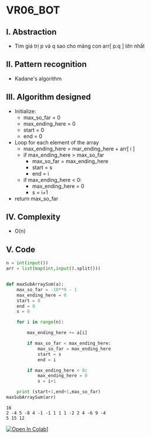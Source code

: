 # VR06_BOT
## I. Abstraction
- Tìm giá trị p và q sao cho mảng con arr[ p:q ] lớn nhất

## II. Pattern recognition
- Kadane's algorithm

## III. Algorithm designed
+ Initialize:  
    * max_so_far = 0  
    * max_ending_here = 0  
    * start = 0  
    * end = 0  
+ Loop for each element of the array
    * max_ending_here = mar_ending_here + arr[ i ]
    * if max_ending_here > max_so_far
        * max_so_far = max_ending_here
        * start = s
		* end = i
    * if max_ending_here < 0:
        * max_ending_here = 0	
		* s = i+1
+ return max_so_far

## IV. Complexity
+ O(n)

## V. Code



```python
n = int(input())
arr = list(map(int,input().split()))


def maxSubArraySum(a):
	max_so_far = -10**9 - 1
	max_ending_here = 0
	start = 0
	end = 0
	s = 0

	for i in range(n):

		max_ending_here += a[i]

		if max_so_far < max_ending_here:
			max_so_far = max_ending_here
			start = s
			end = i

		if max_ending_here < 0:
			max_ending_here = 0	
			s = i+1

	print (start+1,end+1,max_so_far)
maxSubArraySum(arr)
```

    16
    2 -4 5 -8 4 -1 -1 1 1 1 -2 2 4 -6 9 -4
    5 15 12
    
[![Open In Colab](https://colab.research.google.com/assets/colab-badge.svg)](https://drive.google.com/file/d/1J0Hrbc2nwcUozLSFr8_irpr3pSSNREbe/view?usp=sharing)]

